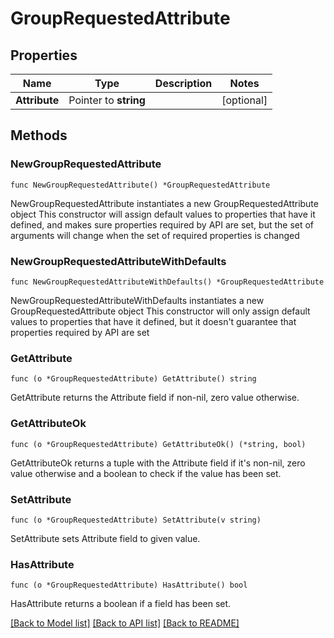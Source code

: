 # GroupRequestedAttribute

## Properties

Name | Type | Description | Notes
------------ | ------------- | ------------- | -------------
**Attribute** | Pointer to **string** |  | [optional] 

## Methods

### NewGroupRequestedAttribute

`func NewGroupRequestedAttribute() *GroupRequestedAttribute`

NewGroupRequestedAttribute instantiates a new GroupRequestedAttribute object
This constructor will assign default values to properties that have it defined,
and makes sure properties required by API are set, but the set of arguments
will change when the set of required properties is changed

### NewGroupRequestedAttributeWithDefaults

`func NewGroupRequestedAttributeWithDefaults() *GroupRequestedAttribute`

NewGroupRequestedAttributeWithDefaults instantiates a new GroupRequestedAttribute object
This constructor will only assign default values to properties that have it defined,
but it doesn't guarantee that properties required by API are set

### GetAttribute

`func (o *GroupRequestedAttribute) GetAttribute() string`

GetAttribute returns the Attribute field if non-nil, zero value otherwise.

### GetAttributeOk

`func (o *GroupRequestedAttribute) GetAttributeOk() (*string, bool)`

GetAttributeOk returns a tuple with the Attribute field if it's non-nil, zero value otherwise
and a boolean to check if the value has been set.

### SetAttribute

`func (o *GroupRequestedAttribute) SetAttribute(v string)`

SetAttribute sets Attribute field to given value.

### HasAttribute

`func (o *GroupRequestedAttribute) HasAttribute() bool`

HasAttribute returns a boolean if a field has been set.


[[Back to Model list]](../README.md#documentation-for-models) [[Back to API list]](../README.md#documentation-for-api-endpoints) [[Back to README]](../README.md)



